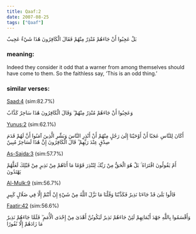 ```yaml
---
title: Qaaf:2
date: 2007-08-25
tags: ["Qaaf"]
---
```

بَلْ عَجِبُوا أَنْ جَاءَهُمْ مُنْذِرٌ مِنْهُمْ فَقَالَ الْكَافِرُونَ هَٰذَا شَيْءٌ عَجِيبٌ
### meaning: 
Indeed they consider it odd that a warner from among themselves should have come to them. So the faithless say, ‘This is an odd thing.’
### similar verses: 

[Saad:4](/38/4) (sim:82.7%)

وَعَجِبُوا أَنْ جَاءَهُمْ مُنْذِرٌ مِنْهُمْ ۖ وَقَالَ الْكَافِرُونَ هَٰذَا سَاحِرٌ كَذَّابٌ

[Yunus:2](/10/2) (sim:62.1%)

أَكَانَ لِلنَّاسِ عَجَبًا أَنْ أَوْحَيْنَا إِلَىٰ رَجُلٍ مِنْهُمْ أَنْ أَنْذِرِ النَّاسَ وَبَشِّرِ الَّذِينَ آمَنُوا أَنَّ لَهُمْ قَدَمَ صِدْقٍ عِنْدَ رَبِّهِمْ ۗ قَالَ الْكَافِرُونَ إِنَّ هَٰذَا لَسَاحِرٌ مُبِينٌ

[As-Sajda:3](/32/3) (sim:57.7%)

أَمْ يَقُولُونَ افْتَرَاهُ ۚ بَلْ هُوَ الْحَقُّ مِنْ رَبِّكَ لِتُنْذِرَ قَوْمًا مَا أَتَاهُمْ مِنْ نَذِيرٍ مِنْ قَبْلِكَ لَعَلَّهُمْ يَهْتَدُونَ

[Al-Mulk:9](/67/9) (sim:56.7%)

قَالُوا بَلَىٰ قَدْ جَاءَنَا نَذِيرٌ فَكَذَّبْنَا وَقُلْنَا مَا نَزَّلَ اللَّهُ مِنْ شَيْءٍ إِنْ أَنْتُمْ إِلَّا فِي ضَلَالٍ كَبِيرٍ

[Faatir:42](/35/42) (sim:56.6%)

وَأَقْسَمُوا بِاللَّهِ جَهْدَ أَيْمَانِهِمْ لَئِنْ جَاءَهُمْ نَذِيرٌ لَيَكُونُنَّ أَهْدَىٰ مِنْ إِحْدَى الْأُمَمِ ۖ فَلَمَّا جَاءَهُمْ نَذِيرٌ مَا زَادَهُمْ إِلَّا نُفُورًا
